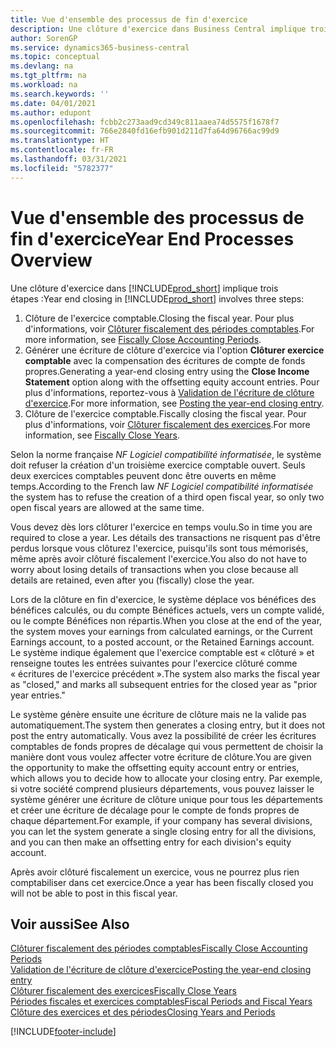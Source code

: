 ```yaml
---
title: Vue d'ensemble des processus de fin d'exercice
description: Une clôture d'exercice dans Business Central implique trois étapes.
author: SorenGP
ms.service: dynamics365-business-central
ms.topic: conceptual
ms.devlang: na
ms.tgt_pltfrm: na
ms.workload: na
ms.search.keywords: ''
ms.date: 04/01/2021
ms.author: edupont
ms.openlocfilehash: fcbb2c273aad9cd349c811aaea74d5575f1678f7
ms.sourcegitcommit: 766e2840fd16efb901d211d7fa64d96766ac99d9
ms.translationtype: HT
ms.contentlocale: fr-FR
ms.lasthandoff: 03/31/2021
ms.locfileid: "5782377"
---
```

# <a name="year-end-processes-overview"></a><span data-ttu-id="2836a-103">Vue d'ensemble des processus de fin d'exercice</span><span class="sxs-lookup"><span data-stu-id="2836a-103">Year End Processes Overview</span></span>

<span data-ttu-id="2836a-104">Une clôture d'exercice dans [!INCLUDE[prod_short](../../includes/prod_short.md)] implique trois étapes :</span><span class="sxs-lookup"><span data-stu-id="2836a-104">Year end closing in [!INCLUDE[prod_short](../../includes/prod_short.md)] involves three steps:</span></span>  

1. <span data-ttu-id="2836a-105">Clôture de l'exercice comptable.</span><span class="sxs-lookup"><span data-stu-id="2836a-105">Closing the fiscal year.</span></span> <span data-ttu-id="2836a-106">Pour plus d'informations, voir [Clôturer fiscalement des périodes comptables](how-to-fiscally-close-accounting-periods.md).</span><span class="sxs-lookup"><span data-stu-id="2836a-106">For more information, see [Fiscally Close Accounting Periods](how-to-fiscally-close-accounting-periods.md).</span></span>  
2. <span data-ttu-id="2836a-107">Générer une écriture de clôture d'exercice via l'option **Clôturer exercice comptable** avec la compensation des écritures de compte de fonds propres.</span><span class="sxs-lookup"><span data-stu-id="2836a-107">Generating a year-end closing entry using the **Close Income Statement** option along with the offsetting equity account entries.</span></span> <span data-ttu-id="2836a-108">Pour plus d'informations, reportez-vous à [Validation de l'écriture de clôture d'exercice](how-to-post-the-year-end-closing-entry.md).</span><span class="sxs-lookup"><span data-stu-id="2836a-108">For more information, see [Posting the year-end closing entry](how-to-post-the-year-end-closing-entry.md).</span></span>  
3. <span data-ttu-id="2836a-109">Clôture de l'exercice comptable.</span><span class="sxs-lookup"><span data-stu-id="2836a-109">Fiscally closing the fiscal year.</span></span> <span data-ttu-id="2836a-110">Pour plus d'informations, voir [Clôturer fiscalement des exercices](how-to-fiscally-close-years.md).</span><span class="sxs-lookup"><span data-stu-id="2836a-110">For more information, see [Fiscally Close Years](how-to-fiscally-close-years.md).</span></span>  

<span data-ttu-id="2836a-111">Selon la norme française *NF Logiciel compatibilité informatisée*, le système doit refuser la création d'un troisième exercice comptable ouvert. Seuls deux exercices comptables peuvent donc être ouverts en même temps.</span><span class="sxs-lookup"><span data-stu-id="2836a-111">According to the French law *NF Logiciel compatibilité informatisée* the system has to refuse the creation of a third open fiscal year, so only two open fiscal years are allowed at the same time.</span></span>  

<span data-ttu-id="2836a-112">Vous devez dès lors clôturer l'exercice en temps voulu.</span><span class="sxs-lookup"><span data-stu-id="2836a-112">So in time you are required to close a year.</span></span> <span data-ttu-id="2836a-113">Les détails des transactions ne risquent pas d'être perdus lorsque vous clôturez l'exercice, puisqu'ils sont tous mémorisés, même après avoir clôturé fiscalement l'exercice.</span><span class="sxs-lookup"><span data-stu-id="2836a-113">You also do not have to worry about losing details of transactions when you close because all details are retained, even after you (fiscally) close the year.</span></span>  

<span data-ttu-id="2836a-114">Lors de la clôture en fin d'exercice, le système déplace vos bénéfices des bénéfices calculés, ou du compte Bénéfices actuels, vers un compte validé, ou le compte Bénéfices non répartis.</span><span class="sxs-lookup"><span data-stu-id="2836a-114">When you close at the end of the year, the system moves your earnings from calculated earnings, or the Current Earnings account, to a posted account, or the Retained Earnings account.</span></span> <span data-ttu-id="2836a-115">Le système indique également que l'exercice comptable est « clôturé » et renseigne toutes les entrées suivantes pour l'exercice clôturé comme « écritures de l'exercice précédent ».</span><span class="sxs-lookup"><span data-stu-id="2836a-115">The system also marks the fiscal year as "closed," and marks all subsequent entries for the closed year as "prior year entries."</span></span>  

<span data-ttu-id="2836a-116">Le système génère ensuite une écriture de clôture mais ne la valide pas automatiquement.</span><span class="sxs-lookup"><span data-stu-id="2836a-116">The system then generates a closing entry, but it does not post the entry automatically.</span></span> <span data-ttu-id="2836a-117">Vous avez la possibilité de créer les écritures comptables de fonds propres de décalage qui vous permettent de choisir la manière dont vous voulez affecter votre écriture de clôture.</span><span class="sxs-lookup"><span data-stu-id="2836a-117">You are given the opportunity to make the offsetting equity account entry or entries, which allows you to decide how to allocate your closing entry.</span></span> <span data-ttu-id="2836a-118">Par exemple, si votre société comprend plusieurs départements, vous pouvez laisser le système générer une écriture de clôture unique pour tous les départements et créer une écriture de décalage pour le compte de fonds propres de chaque département.</span><span class="sxs-lookup"><span data-stu-id="2836a-118">For example, if your company has several divisions, you can let the system generate a single closing entry for all the divisions, and you can then make an offsetting entry for each division's equity account.</span></span>  

<span data-ttu-id="2836a-119">Après avoir clôturé fiscalement un exercice, vous ne pourrez plus rien comptabiliser dans cet exercice.</span><span class="sxs-lookup"><span data-stu-id="2836a-119">Once a year has been fiscally closed you will not be able to post in this fiscal year.</span></span>  

## <a name="see-also"></a><span data-ttu-id="2836a-120">Voir aussi</span><span class="sxs-lookup"><span data-stu-id="2836a-120">See Also</span></span>

[<span data-ttu-id="2836a-121">Clôturer fiscalement des périodes comptables</span><span class="sxs-lookup"><span data-stu-id="2836a-121">Fiscally Close Accounting Periods</span></span>](how-to-fiscally-close-accounting-periods.md)  
[<span data-ttu-id="2836a-122">Validation de l'écriture de clôture d'exercice</span><span class="sxs-lookup"><span data-stu-id="2836a-122">Posting the year-end closing entry</span></span>](how-to-post-the-year-end-closing-entry.md)  
[<span data-ttu-id="2836a-123">Clôturer fiscalement des exercices</span><span class="sxs-lookup"><span data-stu-id="2836a-123">Fiscally Close Years</span></span>](how-to-fiscally-close-years.md)  
[<span data-ttu-id="2836a-124">Périodes fiscales et exercices comptables</span><span class="sxs-lookup"><span data-stu-id="2836a-124">Fiscal Periods and Fiscal Years</span></span>](fiscal-periods-and-fiscal-years.md)  
[<span data-ttu-id="2836a-125">Clôture des exercices et des périodes</span><span class="sxs-lookup"><span data-stu-id="2836a-125">Closing Years and Periods</span></span>](../../year-close-years-periods.md)  


[!INCLUDE[footer-include](../../includes/footer-banner.md)]